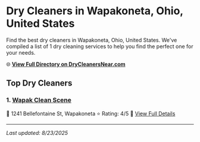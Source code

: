 # Dry Cleaners in Wapakoneta, Ohio, United States

Find the best dry cleaners in Wapakoneta, Ohio, United States. We've compiled a list of 1 dry cleaning services to help you find the perfect one for your needs.

🌐 **[View Full Directory on DryCleanersNear.com](https://drycleanersnear.com/city/US/Ohio/Wapakoneta)**

## Top Dry Cleaners

### 1. [Wapak Clean Scene](https://drycleanersnear.com/dryCleaner/688c1fa5a7924e3e1d737bba/wapak-clean-scene)
📍 1241 Bellefontaine St, Wapakoneta
⭐ Rating: 4/5
🔗 [View Full Details](https://drycleanersnear.com/dryCleaner/688c1fa5a7924e3e1d737bba/wapak-clean-scene)


---

*Last updated: 8/23/2025*
